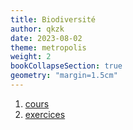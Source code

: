 ```yaml
---
title: Biodiversité
author: qkzk
date: 2023-08-02
theme: metropolis
weight: 2
bookCollapseSection: true
geometry: "margin=1.5cm"
---
```


1. [cours](./cours)
2. [exercices](./exos)
